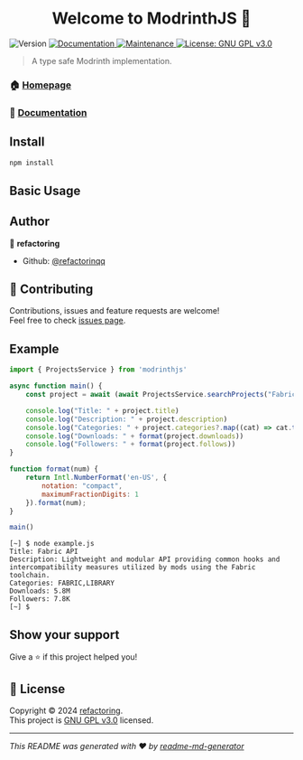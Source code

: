 <h1 align="center">Welcome to ModrinthJS 👋</h1>
<p>
  <img alt="Version" src="https://img.shields.io/badge/version-1.0.0-blue.svg?cacheSeconds=2592000" />
  <a href="https://modrinthjs.surge.sh" target="_blank">
    <img alt="Documentation" src="https://img.shields.io/badge/documentation-yes-brightgreen.svg" />
  </a>
  <a href="https://github.com/refactorinqq/ModrinthJS/graphs/commit-activity" target="_blank">
    <img alt="Maintenance" src="https://img.shields.io/badge/Maintained%3F-yes-green.svg" />
  </a>
  <a href="https://www.gnu.org/licenses/gpl-3.0.en.html#license-text" target="_blank">
    <img alt="License: GNU GPL v3.0" src="https://img.shields.io/github/license/refactorinqq/ModrinthJS" />
  </a>
</p>

> A type safe Modrinth implementation.

### 🏠 [Homepage](https://github.com/refactorinqq/ModrinthJS#readme)
### 📘 [Documentation](https://modrinthjs.surge.sh)

## Install

```sh
npm install
```

## Basic Usage

## Author

👤 **refactoring**

* Github: [@refactorinqq](https://github.com/refactorinqq)

## 🤝 Contributing

Contributions, issues and feature requests are welcome!<br />Feel free to check [issues page](https://github.com/refactorinqq/ModrinthJS/issues). 

## Example

```js
import { ProjectsService } from 'modrinthjs'

async function main() {
    const project = await (await ProjectsService.searchProjects("Fabric API")).hits[0]

    console.log("Title: " + project.title)
    console.log("Description: " + project.description)
    console.log("Categories: " + project.categories?.map((cat) => cat.toUpperCase()))
    console.log("Downloads: " + format(project.downloads))
    console.log("Followers: " + format(project.follows))
}

function format(num) {
    return Intl.NumberFormat('en-US', {
        notation: "compact",
        maximumFractionDigits: 1
    }).format(num);
}

main()
```

```
[~] $ node example.js
Title: Fabric API
Description: Lightweight and modular API providing common hooks and intercompatibility measures utilized by mods using the Fabric toolchain.
Categories: FABRIC,LIBRARY
Downloads: 5.8M
Followers: 7.8K
[~] $
```

## Show your support

Give a ⭐️ if this project helped you!

## 📝 License

Copyright © 2024 [refactoring](https://github.com/refactorinqq).<br />
This project is [GNU GPL v3.0](https://www.gnu.org/licenses/gpl-3.0.en.html#license-text) licensed.

***
_This README was generated with ❤️ by [readme-md-generator](https://github.com/kefranabg/readme-md-generator)_